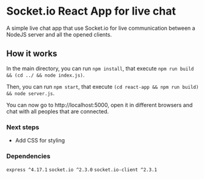 # Socket.io React App for live chat

A simple live chat app that use Socket.io for live communication between a NodeJS server and all the opened clients.

## How it works

In the main directory, you can run `npm install`, that execute `npm run build && (cd ../ && node index.js)`.

Then, you can run `npm start`, that execute `(cd react-app && npm run build) && node server.js`.

You can now go to http://localhost:5000, open it in different browsers and chat with all peoples that are connected.

### Next steps

-   Add CSS for styling

### Dependencies

`express ^4.17.1` `socket.io ^2.3.0` `socket.io-client ^2.3.1`
